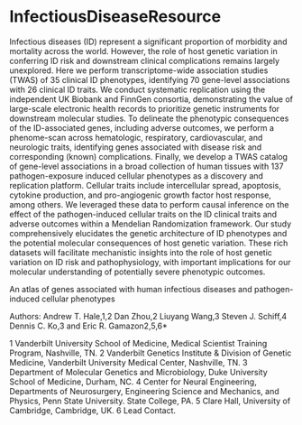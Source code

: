 # InfectiousDiseaseResource

Infectious diseases (ID) represent a significant proportion of morbidity and mortality across the world. However, the role of host genetic variation in conferring ID risk and downstream clinical complications remains largely unexplored. Here we perform transcriptome-wide association studies (TWAS) of 35 clinical ID phenotypes, identifying 70 gene-level associations with 26 clinical ID traits. We conduct systematic replication using the independent UK Biobank and FinnGen consortia, demonstrating the value of large-scale electronic health records to prioritize genetic instruments for downstream molecular studies. To delineate the phenotypic consequences of the ID-associated genes, including adverse outcomes, we perform a phenome-scan across hematologic, respiratory, cardiovascular, and neurologic traits, identifying genes associated with disease risk and corresponding (known) complications. Finally, we develop a TWAS catalog of gene-level associations in a broad collection of human tissues with 137 pathogen-exposure induced cellular phenotypes as a discovery and replication platform. Cellular traits include intercellular spread, apoptosis, cytokine production, and pro-angiogenic growth factor host response, among others. We leveraged these data to perform causal inference on the effect of the pathogen-induced cellular traits on the ID clinical traits and adverse outcomes within a Mendelian Randomization framework. Our study comprehensively elucidates the genetic architecture of ID phenotypes and the potential molecular consequences of host genetic variation. These rich datasets will facilitate mechanistic insights into the role of host genetic variation on ID risk and pathophysiology, with important implications for our molecular understanding of potentially severe phenotypic outcomes.

An atlas of genes associated with human infectious diseases and pathogen-induced cellular phenotypes

Authors: Andrew T. Hale,1,2 Dan Zhou,2 Liuyang Wang,3 Steven J. Schiff,4 Dennis C. Ko,3 and Eric R. Gamazon2,5,6*

1 Vanderbilt University School of Medicine, Medical Scientist Training Program, Nashville, TN. 
2 Vanderbilt Genetics Institute & Division of Genetic Medicine, Vanderbilt University Medical Center, Nashville, TN.
3 Department of Molecular Genetics and Microbiology, Duke University School of Medicine, Durham, NC.
4 Center for Neural Engineering, Departments of Neurosurgery, Engineering Science and Mechanics, and Physics, Penn State University. State College, PA.
5 Clare Hall, University of Cambridge, Cambridge, UK.
6 Lead Contact. 
